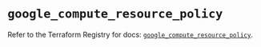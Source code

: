 # `google_compute_resource_policy`

Refer to the Terraform Registry for docs: [`google_compute_resource_policy`](https://registry.terraform.io/providers/hashicorp/google/6.7.0/docs/resources/compute_resource_policy).
